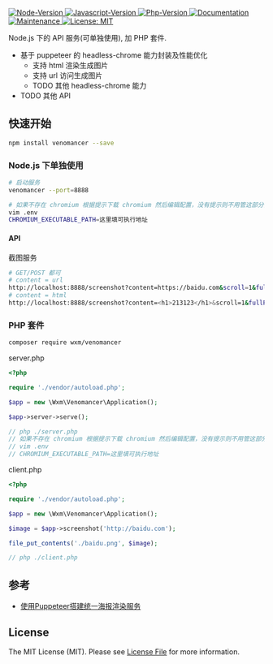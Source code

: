 <p>
  <a href="https://github.com/qq15725/venomancer" target="_blank">
    <img alt="Node-Version" src="https://img.shields.io/node/v/venomancer" />
  </a>
  <a href="https://www.npmjs.com/package/venomancer" target="_blank">
    <img alt="Javascript-Version" src="https://img.shields.io/npm/v/venomancer.svg">
  </a>
  <a href="https://github.com/qq15725/venomancer" target="_blank">
    <img alt="Php-Version" src="https://img.shields.io/packagist/php-v/wxm/venomancer.svg" />
  </a>
  <a href="https://github.com/qq15725/venomancer" target="_blank">
    <img alt="Documentation" src="https://img.shields.io/badge/documentation-yes-brightgreen.svg" />
  </a>
  <a href="https://github.com/qq15725/venomancer/graphs/commit-activity" target="_blank">
    <img alt="Maintenance" src="https://img.shields.io/badge/Maintained%3F-yes-green.svg" />
  </a>
  <a href="https://github.com/qq15725/venomancer/blob/master/LICENSE" target="_blank">
    <img alt="License: MIT" src="https://img.shields.io/badge/License-MIT-yellow.svg" />
  </a>
</p>

Node.js 下的 API 服务(可单独使用), 加 PHP 套件.

- 基于 puppeteer 的 headless-chrome 能力封装及性能优化
  - 支持 html 渲染生成图片
  - 支持 url 访问生成图片
  - TODO 其他 headless-chrome 能力
- TODO 其他 API

## 快速开始

```bash
npm install venomancer --save
```

### Node.js 下单独使用

```bash
# 启动服务
venomancer --port=8888

# 如果不存在 chromium 根据提示下载 chromium 然后编辑配置，没有提示则不用管这部分，然后再次执行启动服务
vim .env
CHROMIUM_EXECUTABLE_PATH=这里填可执行地址
```

#### API

截图服务

```bash
# GET/POST 都可
# content = url
http://localhost:8888/screenshot?content=https://baidu.com&scroll=1&fullPage=1
# content = html 
http://localhost:8888/screenshot?content=<h1>213123</h1>&scroll=1&fullPage=1
```

### PHP 套件

```bash
composer require wxm/venomancer
```

server.php

```php
<?php

require './vendor/autoload.php';

$app = new \Wxm\Venomancer\Application();

$app->server->serve();

// php ./server.php
// 如果不存在 chromium 根据提示下载 chromium 然后编辑配置，没有提示则不用管这部分，然后再次执行启动服务
// vim .env
// CHROMIUM_EXECUTABLE_PATH=这里填可执行地址
```

client.php

```php
<?php

require './vendor/autoload.php';

$app = new \Wxm\Venomancer\Application();

$image = $app->screenshot('http://baidu.com');

file_put_contents('./baidu.png', $image);

// php ./client.php
```

## 参考

- [使用Puppeteer搭建统一海报渲染服务](https://tech.youzan.com/shi-yong-puppeteerda-jian-tong-hai-bao-xuan-ran-fu-wu/)

## License

The MIT License (MIT). Please see [License File](LICENSE.md) for more information.
